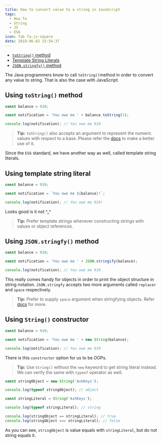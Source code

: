 ```yaml
---
title: How to convert value to a string in JavaScript
tags:
  - How To
  - String
  - JS
  - ES6
icon: fab fa-js-square
date: 2019-06-02 15:54:37
---
```



- [`toString()` method](#Using-toString-method)
- [Template String Literals](#Using-template-string-literal)
- [`JSON.stringfy()` method](#Using-JSON-stringfy-method)

The Java programmers know to call `toString()`method in order to convert any value to string. That is also the case with JavaScript.

## Using `toString()` method

```js
const balance = 910;

const notification = 'You owe me ' + balance.toString(1);

console.log(notification); // You owe me 910
```

> **Tip:** `toString()` also accepts an argument to represent the numeric values with respect to a base. Please refer the [docs][mdn-docs-tostring] to make a better use of it.

Since the `ES6` standard, we have another way as well, called template string literals.

## Using template string literal

```js
const balance = 910;

const notification = `You owe me ${balance}!`;

console.log(notification); // You owe me 910!
```

Looks good is it not ^\_^

> **Tip:** Prefer template strings whenever constructing strings with values or object references.

## Using `JSON.stringfy()` method

```js
const balance = 910;

const notification = 'You owe me ' + JSON.stringify(balance);

console.log(notification); // You owe me 910
```

This really comes handy for objects in order to print the object structure in string notation. `JSON.stringfy` accepts two more arguments called `replacer` and `space` respectively.

> **Tip:** Prefer to supply `space` argument when stringfying objects. Refer [docs][mdn-docs-stringfy] for more.

## Using `String()` constructor

```js
const balance = 910;

const notification = 'You owe me ' + new String(balance);

console.log(notification); // You owe me 910
```

There is this `constructor` option for us to be OOPs.

> **Tip:** Use `String()` without the `new` keyword to get string literal instead. We can verify the same with `typeof` operator as well.

```js
const stringObject = new String('AshKeys');

console.log(typeof stringObject); // object

const stringLiteral = String('AshKeys');

console.log(typeof stringLiteral); // string

console.log(stringObject == stringLiteral); // true
console.log(stringObject === stringLiteral); // false
```

As you can see, `stringObject` is value equals with `stringLiteral`, but do not string equals it.

[mdn-docs-tostring]:[//developer.mozilla.org/en-us/docs/web/javascript/reference/global_objects/number/tostring#parameters]

[mdn-docs-stringfy]:[//developer.mozilla.org/en-US/docs/Web/JavaScript/Reference/Global_Objects/JSON/stringify]
